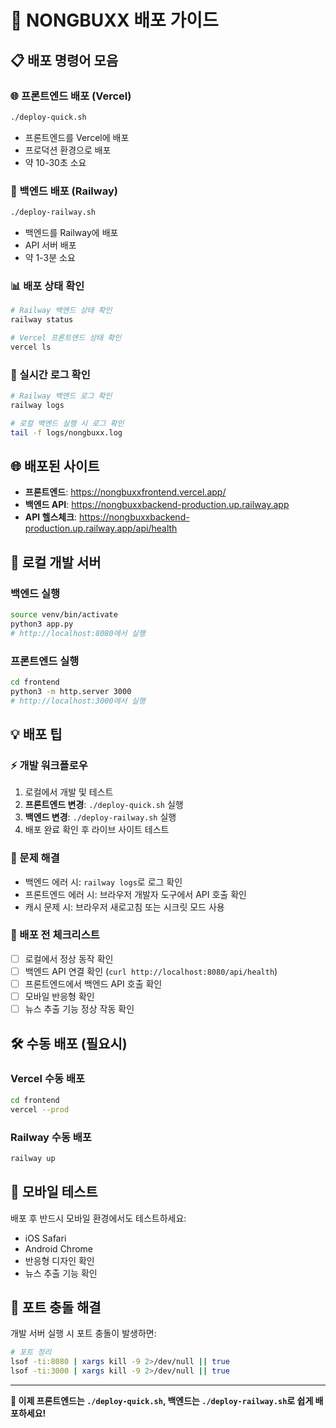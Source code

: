 # 🚀 NONGBUXX 배포 가이드

## 📋 배포 명령어 모음

### 🌐 프론트엔드 배포 (Vercel)
```bash
./deploy-quick.sh
```
- 프론트엔드를 Vercel에 배포
- 프로덕션 환경으로 배포
- 약 10-30초 소요

### 🚀 백엔드 배포 (Railway)
```bash
./deploy-railway.sh
```
- 백엔드를 Railway에 배포
- API 서버 배포
- 약 1-3분 소요

### 📊 배포 상태 확인
```bash
# Railway 백엔드 상태 확인
railway status

# Vercel 프론트엔드 상태 확인
vercel ls
```

### 📜 실시간 로그 확인
```bash
# Railway 백엔드 로그 확인
railway logs

# 로컬 백엔드 실행 시 로그 확인
tail -f logs/nongbuxx.log
```

## 🌐 배포된 사이트

- **프론트엔드**: https://nongbuxxfrontend.vercel.app/
- **백엔드 API**: https://nongbuxxbackend-production.up.railway.app
- **API 헬스체크**: https://nongbuxxbackend-production.up.railway.app/api/health

## 🔧 로컬 개발 서버

### 백엔드 실행
```bash
source venv/bin/activate
python3 app.py
# http://localhost:8080에서 실행
```

### 프론트엔드 실행
```bash
cd frontend
python3 -m http.server 3000
# http://localhost:3000에서 실행
```

## 💡 배포 팁

### ⚡ 개발 워크플로우
1. 로컬에서 개발 및 테스트
2. **프론트엔드 변경**: `./deploy-quick.sh` 실행
3. **백엔드 변경**: `./deploy-railway.sh` 실행
4. 배포 완료 확인 후 라이브 사이트 테스트

### 🔧 문제 해결
- 백엔드 에러 시: `railway logs`로 로그 확인
- 프론트엔드 에러 시: 브라우저 개발자 도구에서 API 호출 확인
- 캐시 문제 시: 브라우저 새로고침 또는 시크릿 모드 사용

### 🎯 배포 전 체크리스트
- [ ] 로컬에서 정상 동작 확인
- [ ] 백엔드 API 연결 확인 (`curl http://localhost:8080/api/health`)
- [ ] 프론트엔드에서 백엔드 API 호출 확인
- [ ] 모바일 반응형 확인
- [ ] 뉴스 추출 기능 정상 작동 확인

## 🛠️ 수동 배포 (필요시)

### Vercel 수동 배포
```bash
cd frontend
vercel --prod
```

### Railway 수동 배포
```bash
railway up
```

## 📱 모바일 테스트
배포 후 반드시 모바일 환경에서도 테스트하세요:
- iOS Safari
- Android Chrome
- 반응형 디자인 확인
- 뉴스 추출 기능 확인

## 🚨 포트 충돌 해결
개발 서버 실행 시 포트 충돌이 발생하면:
```bash
# 포트 정리
lsof -ti:8080 | xargs kill -9 2>/dev/null || true
lsof -ti:3000 | xargs kill -9 2>/dev/null || true
```

---

**🎉 이제 프론트엔드는 `./deploy-quick.sh`, 백엔드는 `./deploy-railway.sh`로 쉽게 배포하세요!** 
